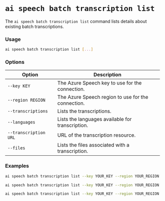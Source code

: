 # `ai speech batch transcription list`

The `ai speech batch transcription list` command lists details about existing batch transcriptions.

### Usage

``` bash
ai speech batch transcription list [...]
```

### Options

| Option              | Description                                             |
|---------------------|---------------------------------------------------------|
| `--key KEY`         | The Azure Speech key to use for the connection.         |
| `--region REGION`   | The Azure Speech region to use for the connection.      |
| `--transcriptions`  | Lists the transcriptions.                               |
| `--languages`       | Lists the languages available for transcription.        |
| `--transcription URL`| URL of the transcription resource.                     |
| `--files`           | Lists the files associated with a transcription.        |

### Examples

``` bash title="List all batch transcriptions"
ai speech batch transcription list --key YOUR_KEY --region YOUR_REGION --transcriptions
```

``` bash title="List all languages available for transcription"
ai speech batch transcription list --key YOUR_KEY --region YOUR_REGION --languages
```

``` bash title="List all files associated with a transcription"
ai speech batch transcription list --key YOUR_KEY --region YOUR_REGION --files --transcription URL YOUR_TRANSCRIPTION_URL
```
